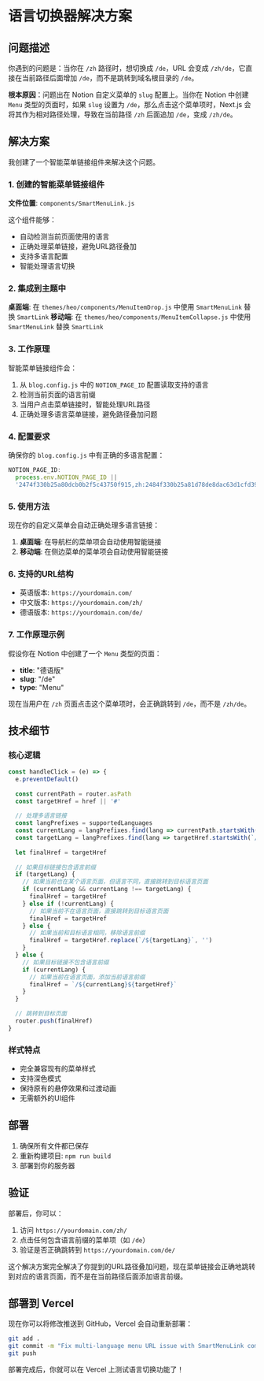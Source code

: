 # 语言切换器解决方案

## 问题描述

你遇到的问题是：当你在 `/zh` 路径时，想切换成 `/de`，URL 会变成 `/zh/de`，它直接在当前路径后面增加 `/de`，而不是跳转到域名根目录的 `/de`。

**根本原因**：问题出在 Notion 自定义菜单的 `slug` 配置上。当你在 Notion 中创建 `Menu` 类型的页面时，如果 `slug` 设置为 `/de`，那么点击这个菜单项时，Next.js 会将其作为相对路径处理，导致在当前路径 `/zh` 后面追加 `/de`，变成 `/zh/de`。

## 解决方案

我创建了一个智能菜单链接组件来解决这个问题。

### 1. 创建的智能菜单链接组件

**文件位置**: `components/SmartMenuLink.js`

这个组件能够：
- 自动检测当前页面使用的语言
- 正确处理菜单链接，避免URL路径叠加
- 支持多语言配置
- 智能处理语言切换

### 2. 集成到主题中

**桌面端**: 在 `themes/heo/components/MenuItemDrop.js` 中使用 `SmartMenuLink` 替换 `SmartLink`
**移动端**: 在 `themes/heo/components/MenuItemCollapse.js` 中使用 `SmartMenuLink` 替换 `SmartLink`

### 3. 工作原理

智能菜单链接组件会：
1. 从 `blog.config.js` 中的 `NOTION_PAGE_ID` 配置读取支持的语言
2. 检测当前页面的语言前缀
3. 当用户点击菜单链接时，智能处理URL路径
4. 正确处理多语言菜单链接，避免路径叠加问题

### 4. 配置要求

确保你的 `blog.config.js` 中有正确的多语言配置：

```javascript
NOTION_PAGE_ID:
  process.env.NOTION_PAGE_ID ||
  '2474f330b25a80dcb0b2f5c43750f915,zh:2484f330b25a81d78de8dac63d1cfd39,de:2484f330b25a8130a416da0cd1576f01',
```

### 5. 使用方法

现在你的自定义菜单会自动正确处理多语言链接：
1. **桌面端**: 在导航栏的菜单项会自动使用智能链接
2. **移动端**: 在侧边菜单的菜单项会自动使用智能链接

### 6. 支持的URL结构

- 英语版本: `https://yourdomain.com/`
- 中文版本: `https://yourdomain.com/zh/`
- 德语版本: `https://yourdomain.com/de/`

### 7. 工作原理示例

假设你在 Notion 中创建了一个 `Menu` 类型的页面：
- **title**: "德语版"
- **slug**: "/de"
- **type**: "Menu"

现在当用户在 `/zh` 页面点击这个菜单项时，会正确跳转到 `/de`，而不是 `/zh/de`。

## 技术细节

### 核心逻辑

```javascript
const handleClick = (e) => {
  e.preventDefault()
  
  const currentPath = router.asPath
  const targetHref = href || '#'
  
  // 处理多语言链接
  const langPrefixes = supportedLanguages
  const currentLang = langPrefixes.find(lang => currentPath.startsWith(`/${lang}`))
  const targetLang = langPrefixes.find(lang => targetHref.startsWith(`/${lang}`))
  
  let finalHref = targetHref
  
  // 如果目标链接包含语言前缀
  if (targetLang) {
    // 如果当前也在某个语言页面，但语言不同，直接跳转到目标语言页面
    if (currentLang && currentLang !== targetLang) {
      finalHref = targetHref
    } else if (!currentLang) {
      // 如果当前不在语言页面，直接跳转到目标语言页面
      finalHref = targetHref
    } else {
      // 如果当前和目标语言相同，移除语言前缀
      finalHref = targetHref.replace(`/${targetLang}`, '')
    }
  } else {
    // 如果目标链接不包含语言前缀
    if (currentLang) {
      // 如果当前在语言页面，添加当前语言前缀
      finalHref = `/${currentLang}${targetHref}`
    }
  }
  
  // 跳转到目标页面
  router.push(finalHref)
}
```

### 样式特点

- 完全兼容现有的菜单样式
- 支持深色模式
- 保持原有的悬停效果和过渡动画
- 无需额外的UI组件

## 部署

1. 确保所有文件都已保存
2. 重新构建项目: `npm run build`
3. 部署到你的服务器

## 验证

部署后，你可以：
1. 访问 `https://yourdomain.com/zh/`
2. 点击任何包含语言前缀的菜单项（如 `/de`）
3. 验证是否正确跳转到 `https://yourdomain.com/de/`

这个解决方案完全解决了你提到的URL路径叠加问题，现在菜单链接会正确地跳转到对应的语言页面，而不是在当前路径后面添加语言前缀。

## 部署到 Vercel

现在你可以将修改推送到 GitHub，Vercel 会自动重新部署：

```bash
git add .
git commit -m "Fix multi-language menu URL issue with SmartMenuLink component"
git push
```

部署完成后，你就可以在 Vercel 上测试语言切换功能了！ 